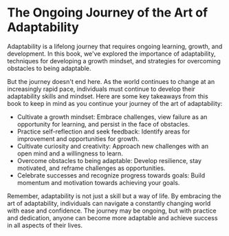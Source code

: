 The Ongoing Journey of the Art of Adaptability
==========================================================

Adaptability is a lifelong journey that requires ongoing learning, growth, and development. In this book, we've explored the importance of adaptability, techniques for developing a growth mindset, and strategies for overcoming obstacles to being adaptable.

But the journey doesn't end here. As the world continues to change at an increasingly rapid pace, individuals must continue to develop their adaptability skills and mindset. Here are some key takeaways from this book to keep in mind as you continue your journey of the art of adaptability:

* Cultivate a growth mindset: Embrace challenges, view failure as an opportunity for learning, and persist in the face of obstacles.
* Practice self-reflection and seek feedback: Identify areas for improvement and opportunities for growth.
* Cultivate curiosity and creativity: Approach new challenges with an open mind and a willingness to learn.
* Overcome obstacles to being adaptable: Develop resilience, stay motivated, and reframe challenges as opportunities.
* Celebrate successes and recognize progress towards goals: Build momentum and motivation towards achieving your goals.

Remember, adaptability is not just a skill but a way of life. By embracing the art of adaptability, individuals can navigate a constantly changing world with ease and confidence. The journey may be ongoing, but with practice and dedication, anyone can become more adaptable and achieve success in all aspects of their lives.


